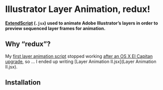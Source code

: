 # Illustrator Layer Animation, redux!

**[ExtendScript](http://en.wikipedia.org/wiki/ExtendScript) (`.jsx`) used to animate Adobe Illustrator’s layers in order to preview sequenced layer frames for animation.**

## Why “redux”?

My [first layer animation script](https://github.com/pixelfoot/illy-anim) stopped working [after an OS X El Capitan upgrade](https://forums.adobe.com/message/8206533), so … I ended up writing [Layer Animation II.jsx](Layer Animation II.jsx).

## Installation

